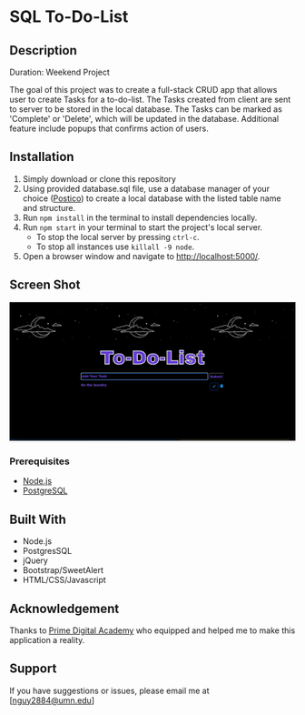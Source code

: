 # SQL To-Do-List

## Description
Duration: Weekend Project

The goal of this project was to create a full-stack CRUD app that allows user to create Tasks for a to-do-list. The Tasks created from client are sent to server to be stored in the local database. The Tasks can be marked as 'Complete' or 'Delete', which will be updated in the database. Additional feature include popups that confirms action of users. 

## Installation
1. Simply download or clone this repository
2. Using provided database.sql file, use a database manager of your choice ([Postico](https://eggerapps.at/postico/)) to create a local database with the listed table name and structure.
3. Run `npm install` in the terminal to install dependencies locally.
4. Run `npm start` in your terminal to start the project's local server.
    - To stop the local server by pressing `ctrl-c`.
    - To stop all instances use `killall -9 node`. 
5. Open a browser window and navigate to [http://localhost:5000/](http://localhost:5000/).

## Screen Shot
![todolist gif](images/to-do-list.gif)

### Prerequisites
- [Node.js](https://nodejs.org/en/)
- [PostgreSQL](https://www.postgresql.org/)

## Built With
- Node.js
- PostgresSQL
- jQuery
- Bootstrap/SweetAlert
- HTML/CSS/Javascript 

## Acknowledgement
Thanks to [Prime Digital Academy](www.primeacademy.io) who equipped and helped me to make this application a reality. 

## Support
If you have suggestions or issues, please email me at [nguy2884@umn.edu]